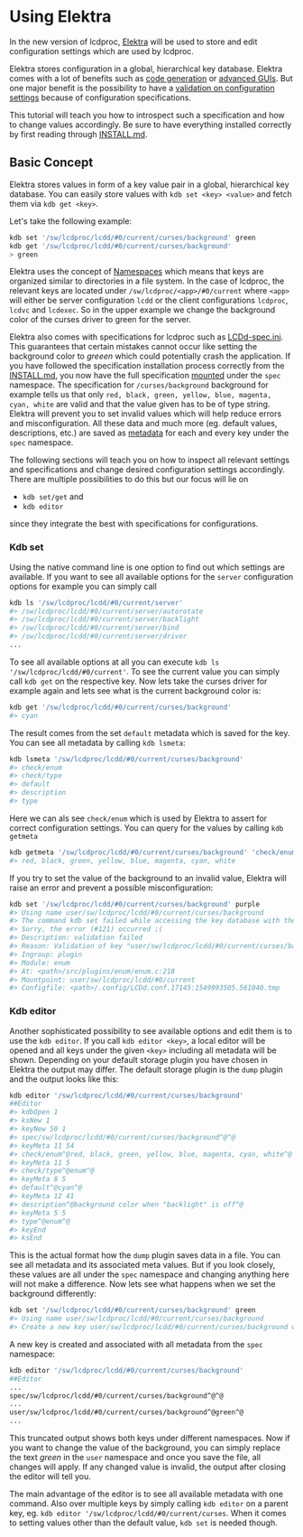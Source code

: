 # Using Elektra

In the new version of lcdproc, [Elektra](https://www.libelektra.org/home) 
will be used to store and edit configuration settings which are used by lcdproc.

Elektra stores configuration in a global, hierarchical key database. Elektra
comes with a lot of benefits such as [code generation](https://www.libelektra.org/tools/gen) or
[advanced GUIs](https://www.libelektra.org/tools/qt-gui). But one major benefit
 is the possibility to have a 
 [validation on configuration settings](https://www.libelektra.org/tutorials/validate-configuration)
 because of configuration specifications.

This tutorial will teach you how to introspect such a specification and how
to change values accordingly. Be sure to have everything
installed correctly by first reading through [INSTALL.md](INSTALL.md).

## Basic Concept

Elektra stores values in form of a key value pair in a global, 
hierarchical key database. You can easily store values with 
`kdb set <key> <value>` and fetch them via `kdb get <key>`.

Let's take the following example:
```sh
kdb set '/sw/lcdproc/lcdd/#0/current/curses/background' green
kdb get '/sw/lcdproc/lcdd/#0/current/curses/background'
> green
```

Elektra uses the concept of [Namespaces](https://www.libelektra.org/tutorials/namespaces)
which means that keys are organized similar to directories in a file system. In the case
of lcdproc, the relevant keys are located under `/sw/lcdproc/<app>/#0/current`
where `<app>` will either be server configuration `lcdd` or the client configurations
 `lcdproc`, `lcdvc` and `lcdexec`. So in the upper example we change the background
 color of the curses driver to green for the server.
 
 Elektra also comes with specifications for lcdproc such as [LCDd-spec.ini](server/specification/LCDd-spec.ini).
 This guarantees that certain mistakes cannot occur like setting the background color to *greeen* which could
 potentially crash the application. If you have followed the specification installation process correctly
 from the [INSTALL.md](INSTALL.md), you now have the full specification [mounted](https://www.libelektra.org/tutorials/mount-configuration-files)
 under the `spec` namespace. The specification for `/curses/background` background for example
 tells us that only `red, black, green, yellow, blue, magenta, cyan, white` are valid and that the value given 
 has to be of type string. Elektra will prevent you to set invalid values which will help reduce errors and misconfiguration.
  All these data and much more (eg. default values, descriptions, etc.) are saved as 
 [metadata](https://github.com/ElektraInitiative/libelektra/blob/e82b55f0d3ea4c77f3a4c04fa217084021bd8e4b/doc/dev/metadata.md)
 for each and every key under the `spec` namespace.
 
 The following sections will teach you on how to inspect all relevant settings
  and specifications and change desired configuration settings accordingly.
 There are multiple possibilities to do this but our focus will lie on
 
 * `kdb set/get` and
 * `kdb editor`
 
 since they integrate the best with specifications for configurations.
 
### Kdb set
 
Using the native command line is one option to find out which settings are available.
If you want to see all available options for the `server` configuration options for example
you can simply call
```sh
kdb ls '/sw/lcdproc/lcdd/#0/current/server'
#> /sw/lcdproc/lcdd/#0/current/server/autorotate
#> /sw/lcdproc/lcdd/#0/current/server/backlight
#> /sw/lcdproc/lcdd/#0/current/server/bind
#> /sw/lcdproc/lcdd/#0/current/server/driver
...
```
To see all available options at all you can execute `kdb ls '/sw/lcdproc/lcdd/#0/current'`.
To see the current value you can simply call `kdb get` on the respective key.
Now lets take the curses driver for example again and lets see what is the 
current background color is:
```sh
kdb get '/sw/lcdproc/lcdd/#0/current/curses/background'
#> cyan
```
The result comes from the set `default` metadata which is saved for the key. 
You can see all metadata by calling `kdb lsmeta`:
```sh
kdb lsmeta '/sw/lcdproc/lcdd/#0/current/curses/background'
#> check/enum
#> check/type
#> default
#> description
#> type
```
Here we can als see `check/enum` which is used by Elektra to assert
for correct configuration settings. You can query for the values by calling
`kdb getmeta`
```sh
kdb getmeta '/sw/lcdproc/lcdd/#0/current/curses/background' 'check/enum'
#> red, black, green, yellow, blue, magenta, cyan, white
```
If you try to set the value of the background to an invalid value, Elektra
will raise an error and prevent a possible misconfiguration:
```sh
kdb set '/sw/lcdproc/lcdd/#0/current/curses/background' purple
#> Using name user/sw/lcdproc/lcdd/#0/current/curses/background
#> The command kdb set failed while accessing the key database with the info:
#> Sorry, the error (#121) occurred ;(
#> Description: validation failed
#> Reason: Validation of key "user/sw/lcdproc/lcdd/#0/current/curses/background" with string "purple" failed.
#> Ingroup: plugin
#> Module: enum
#> At: <path>/src/plugins/enum/enum.c:218
#> Mountpoint: user/sw/lcdproc/lcdd/#0/current
#> Configfile: <path>/.config/LCDd.conf.17145:1549993505.561040.tmp
```

### Kdb editor
Another sophisticated possibility to see available options and edit them
is to use the `kdb editor`. If you call `kdb editor <key>`, a local editor will
be opened and all keys under the given `<key>` including all metadata will be shown.
Depending on your default storage plugin you have chosen in Elektra the output may differ.
The default storage plugin is the `dump` plugin and the output looks like this:
```sh
kdb editor '/sw/lcdproc/lcdd/#0/current/curses/background'
##Editor
#> kdbOpen 1
#> ksNew 1
#> keyNew 50 1
#> spec/sw/lcdproc/lcdd/#0/current/curses/background^@^@
#> keyMeta 11 54
#> check/enum^@red, black, green, yellow, blue, magenta, cyan, white^@
#> keyMeta 11 5
#> check/type^@enum^@
#> keyMeta 8 5
#> default^@cyan^@
#> keyMeta 12 41
#> description^@background color when "backlight" is off^@
#> keyMeta 5 5
#> type^@enum^@
#> keyEnd
#> ksEnd
```
This is the actual format how the `dump` plugin saves data in a file. You
can see all metadata and its associated meta values. But if you look closely, 
these values are all under the `spec` namespace and changing anything here will not make a difference.
Now lets see what happens when we set the background differently:
```sh
kdb set '/sw/lcdproc/lcdd/#0/current/curses/background' green
#> Using name user/sw/lcdproc/lcdd/#0/current/curses/background
#> Create a new key user/sw/lcdproc/lcdd/#0/current/curses/background with string "green"
```
A new key is created and associated with all metadata from the `spec` namespace:
```sh
kdb editor '/sw/lcdproc/lcdd/#0/current/curses/background'
##Editor
...
spec/sw/lcdproc/lcdd/#0/current/curses/background^@^@
...
user/sw/lcdproc/lcdd/#0/current/curses/background^@green^@
...
```
This truncated output shows both keys under different namespaces.
Now if you want to change the value of the background, you can simply 
replace the text *green* in the `user` namespace and once you save the file,
all changes will apply. If any changed value is invalid, the output after closing
the editor will tell you.

The main advantage of the editor is to see all available metadata with one command.
Also over multiple keys by simply calling `kdb editor` on a parent key, 
eg. `kdb editor '/sw/lcdproc/lcdd/#0/current/curses`. When it comes to setting values
other than the default value, `kdb set` is needed though.
